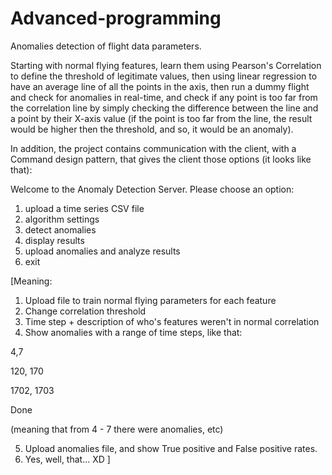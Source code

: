 # Advanced-programming

Anomalies detection of flight data parameters.

Starting with normal flying features, learn them using Pearson's Correlation to define the threshold of legitimate values, then using linear regression to have an average line of all the points in the axis, then run a dummy flight and check for anomalies in real-time, and check if any point is too far from the correlation line by simply checking the difference between the line and a point by their X-axis value (if the point is too far from the line, the result would be higher then the threshold, and so, it would be an anomaly).

In addition, the project contains communication with the client, with a Command design pattern, that gives the client those options (it looks like that):

Welcome to the Anomaly Detection Server.
Please choose an option:
1. upload a time series CSV file
2. algorithm settings
3. detect anomalies
4. display results
5. upload anomalies and analyze results
6. exit

[Meaning:

1. Upload file to train normal flying parameters for each feature
2. Change correlation threshold
3. Time step + description of who's features weren't in normal correlation
4. Show anomalies with a range of time steps, like that:

4,7

120, 170

1702, 1703

Done
  
  (meaning that from 4 - 7 there were anomalies, etc)
  
5. Upload anomalies file, and show True positive and False positive rates.
6. Yes, well, that... XD
]
